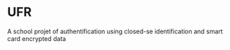 # UFR
A school projet of authentification using closed-se identification and smart card encrypted data
